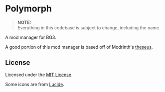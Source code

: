 # Polymorph

> **NOTE:**  
> Everything in this codebase is subject to change, including the name.

A mod manager for BG3.

A good portion of this mod manager is based off of Modrinth's [theseus](https://github.com/modrinth/theseus).

## License

Licensed under the [MIT License](/LICENSE).

Some icons are from [Lucide](https://lucide.dev/).

